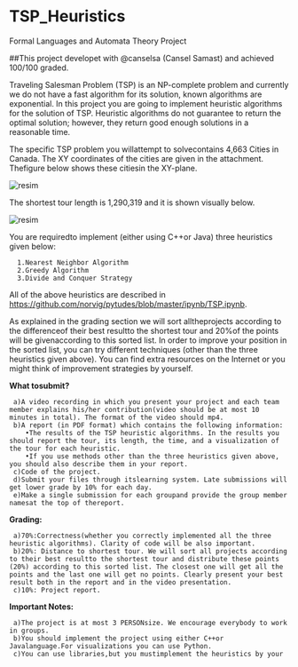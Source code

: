 # TSP_Heuristics
Formal Languages and Automata Theory Project

##This project developet with @canselsa (Cansel Samast) and achieved 100/100 graded.


Traveling Salesman Problem (TSP) is an NP-complete problem and currently we do not have a  fast  algorithm  for  its  solution,  known  algorithms  are  exponential.  In  this project  you  are going to implement heuristic algorithms for the solution of TSP. Heuristic algorithms do not guarantee to return the optimal solution; however, they return good enough solutions in a reasonable time.

The specific TSP problem you willattempt to solvecontains 4,663 Cities in Canada. The XY coordinates of the cities are given in the attachment. Thefigure below shows these citiesin the XY-plane.

![resim](https://user-images.githubusercontent.com/44318077/173186563-c9ec58ab-c0ba-406a-b1c6-a82a05458eed.png)

The shortest tour length is 1,290,319 and it is shown visually below.

![resim](https://user-images.githubusercontent.com/44318077/173186579-dfad385b-ed7e-4019-bb54-200f0467a3f2.png)

You are requiredto implement (either using C++or Java) three heuristics given below:

      1.Nearest Neighbor Algorithm
      2.Greedy Algorithm
      3.Divide and Conquer Strategy

All of the above heuristics are described in 
https://github.com/norvig/pytudes/blob/master/ipynb/TSP.ipynb.

As explained in the grading section we will sort alltheprojects according to the differenceof their best resultto the shortest tour and 20%of the points will be givenaccording to this sorted list. In order to improve your position in the sorted list, you can try different techniques (other than the three heuristics given above). You can find extra resources on the Internet or you might think of improvement strategies by yourself. 


**What tosubmit?**

     a)A video recording in which you present your project and each team member explains his/her contribution(video should be at most 10 minutes in total). The format of the video should mp4.
     b)A report (in PDF format) which contains the following information:
        •The results of the TSP heuristic algorithms. In the results you should report the tour, its length, the time, and a visualization of the tour for each heuristic.
        •If you use methods other than the three heuristics given above, you should also describe them in your report.
     c)Code of the project.
     d)Submit your files through itslearning system. Late submissions will get lower grade by 10% for each day.
     e)Make a single submission for each groupand provide the group member namesat the top of thereport.

**Grading:**

     a)70%:Correctness(whether you correctly implemented all the three heuristic algorithms). Clarity of code will be also important.
     b)20%: Distance to shortest tour. We will sort all projects according to their best resultto the shortest tour and distribute these points (20%) according to this sorted list. The closest one will get all the points and the last one will get no points. Clearly present your best result both in the report and in the video presentation.
     c)10%: Project report.

**Important Notes:**

     a)The project is at most 3 PERSONsize. We encourage everybody to work in groups.
     b)You should implement the project using either C++or Javalanguage.For visualizations you can use Python.
     c)You can use libraries,but you mustimplement the heuristics by your




